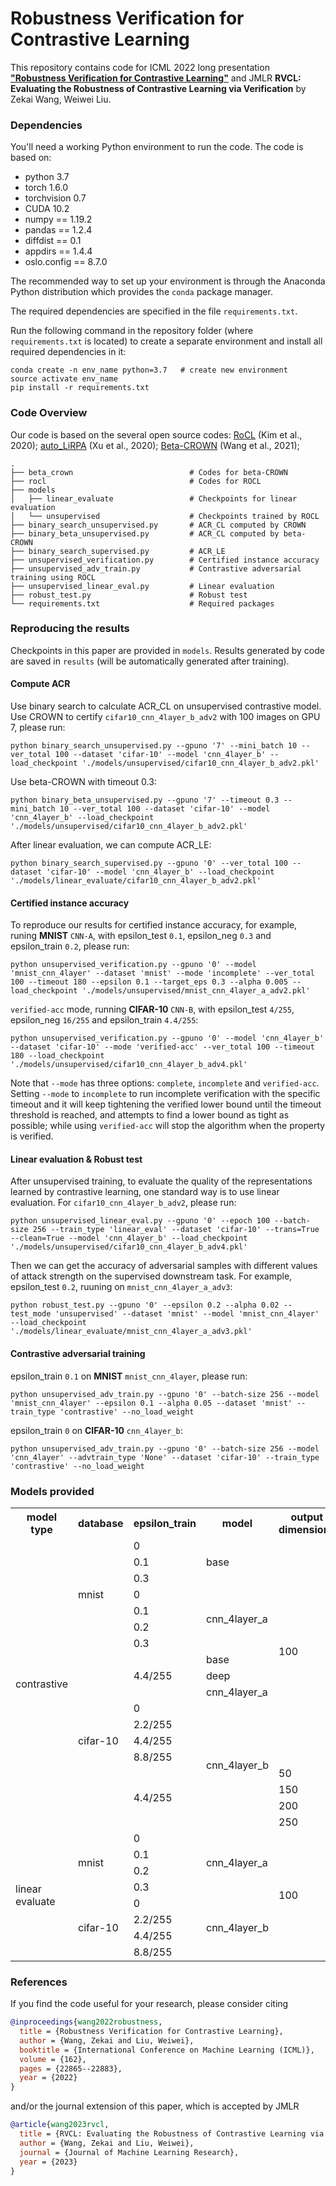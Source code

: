 # Robustness Verification for Contrastive Learning

This repository contains code for ICML 2022 long presentation **["Robustness Verification for Contrastive Learning"](https://proceedings.mlr.press/v162/wang22q.html)** and JMLR **RVCL: Evaluating the Robustness of Contrastive Learning via Verification** by Zekai Wang, Weiwei Liu.

### Dependencies

You'll need a working Python environment to run the code. The code is based on:
- python 3.7
- torch 1.6.0
- torchvision 0.7
- CUDA 10.2
- numpy == 1.19.2
- pandas == 1.2.4
- diffdist == 0.1
- appdirs == 1.4.4
- oslo.config == 8.7.0

The recommended way to set up your environment is through the Anaconda Python distribution which provides the `conda` package manager.

The required dependencies are specified in the file `requirements.txt`.

Run the following command in the repository folder (where `requirements.txt` is located) to create a separate environment and install all required dependencies in it:

```shell
conda create -n env_name python=3.7   # create new environment
source activate env_name
pip install -r requirements.txt
```

### Code Overview

Our code is based on the several open source codes:
[RoCL](https://github.com/Kim-Minseon/RoCL) (Kim et al., 2020); 
[auto_LiRPA](https://github.com/KaidiXu/auto_LiRPA) (Xu et al., 2020); 
[Beta-CROWN](https://github.com/KaidiXu/Beta-CROWN) (Wang et al., 2021); 

```
.
├── beta_crown                          # Codes for beta-CROWN
├── rocl                                # Codes for ROCL
├── models 			
│   ├── linear_evaluate                 # Checkpoints for linear evaluation
│   └── unsupervised                    # Checkpoints trained by ROCL
├── binary_search_unsupervised.py       # ACR_CL computed by CROWN
├── binary_beta_unsupervised.py         # ACR_CL computed by beta-CROWN
├── binary_search_supervised.py         # ACR_LE
├── unsupervised_verification.py        # Certified instance accuracy
├── unsupervised_adv_train.py           # Contrastive adversarial training using ROCL
├── unsupervised_linear_eval.py         # Linear evaluation
├── robust_test.py                      # Robust test
└── requirements.txt                    # Required packages
```

### Reproducing the results
Checkpoints in this paper are provided in  `models`. Results generated by code are saved in `results` (will be automatically generated after training).

#### Compute ACR
Use binary search to calculate ACR_CL on unsupervised contrastive model.
Use CROWN to certify `cifar10_cnn_4layer_b_adv2` with 100 images on GPU 7, please run:
```shell
python binary_search_unsupervised.py --gpuno '7' --mini_batch 10 --ver_total 100 --dataset 'cifar-10' --model 'cnn_4layer_b' --load_checkpoint './models/unsupervised/cifar10_cnn_4layer_b_adv2.pkl'
```
Use beta-CROWN with timeout 0.3:
```shell
python binary_beta_unsupervised.py --gpuno '7' --timeout 0.3 --mini_batch 10 --ver_total 100 --dataset 'cifar-10' --model 'cnn_4layer_b' --load_checkpoint './models/unsupervised/cifar10_cnn_4layer_b_adv2.pkl'
```
After linear evaluation, we can compute ACR_LE:
```shell
python binary_search_supervised.py --gpuno '0' --ver_total 100 --dataset 'cifar-10' --model 'cnn_4layer_b' --load_checkpoint './models/linear_evaluate/cifar10_cnn_4layer_b_adv2.pkl'
```


#### Certified instance accuracy
To reproduce our results for certified instance accuracy, for example, runing **MNIST** `CNN-A`, with epsilon_test `0.1`, epsilon_neg `0.3` and epsilon_train `0.2`, please run:
```shell
python unsupervised_verification.py --gpuno '0' --model 'mnist_cnn_4layer' --dataset 'mnist' --mode 'incomplete' --ver_total 100 --timeout 180 --epsilon 0.1 --target_eps 0.3 --alpha 0.005 --load_checkpoint './models/unsupervised/mnist_cnn_4layer_a_adv2.pkl'
```

`verified-acc` mode, running **CIFAR-10** `CNN-B`, with epsilon_test `4/255`, epsilon_neg `16/255` and epsilon_train `4.4/255`:

```shell
python unsupervised_verification.py --gpuno '0' --model 'cnn_4layer_b' --dataset 'cifar-10' --mode 'verified-acc' --ver_total 100 --timeout 180 --load_checkpoint './models/unsupervised/cifar10_cnn_4layer_b_adv4.pkl'
```

Note that `--mode` has three options: `complete`, `incomplete` and `verified-acc`. Setting `--mode` to `incomplete` to run incomplete verification with the specific timeout and it will keep tightening the verified lower bound until the timeout threshold is reached, and attempts to find a lower bound as tight as possible; while using `verified-acc` will stop the algorithm when the property is verified.


#### Linear evaluation & Robust test
After unsupervised training, to evaluate the quality of the representations learned by contrastive learning, one standard way is to use linear evaluation. For `cifar10_cnn_4layer_b_adv2`, please run:
```shell
python unsupervised_linear_eval.py --gpuno '0' --epoch 100 --batch-size 256 --train_type 'linear_eval' --dataset 'cifar-10' --trans=True --clean=True --model 'cnn_4layer_b' --load_checkpoint './models/unsupervised/cifar10_cnn_4layer_b_adv4.pkl'
```
Then we can get the accuracy of adversarial samples with different values of attack strength on the supervised downstream task. For example, epsilon_test `0.2`, ruuning on `mnist_cnn_4layer_a_adv3`:
```shell
python robust_test.py --gpuno '0' --epsilon 0.2 --alpha 0.02 --test_mode 'unsupervised' --dataset 'mnist' --model 'mnist_cnn_4layer' --load_checkpoint './models/linear_evaluate/mnist_cnn_4layer_a_adv3.pkl'
```

####  Contrastive adversarial training
epsilon_train `0.1` on **MNIST** `mnist_cnn_4layer`, please run:
```shell
python unsupervised_adv_train.py --gpuno '0' --batch-size 256 --model 'mnist_cnn_4layer' --epsilon 0.1 --alpha 0.05 --dataset 'mnist' --train_type 'contrastive' --no_load_weight
```
epsilon_train `0` on **CIFAR-10** `cnn_4layer_b`:
```shell
python unsupervised_adv_train.py --gpuno '0' --batch-size 256 --model 'cnn_4layer' --advtrain_type 'None' --dataset 'cifar-10' --train_type 'contrastive' --no_load_weight
```

### Models provided
<table>
    <tr>
        <th>model type</th>
        <th>database</th>
        <th>epsilon_train</th>
        <th>model</th>
        <th>output dimensions</th>
        <th>file name</th>
    </tr>
    <tr>
        <td rowspan="18">contrastive</td>
        <td rowspan="7">mnist</td>
        <td>0</td>
        <td rowspan="3">base</td>
        <td rowspan="14">100</td>
        <td>mnist_base</td>
    </tr>
    <tr>
        <td>0.1</td>
        <td>mnist_base_adv1</td>
    </tr>
    <tr>
        <td>0.3</td>
        <td>mnist_base_adv3</td>
    </tr>
    <tr>
        <td>0</td>
        <td rowspan="4">cnn_4layer_a</td>
        <td>mnist_cnn_4layer_a</td>
    </tr>
    <tr>
        <td>0.1</td>
        <td>mnist_cnn_4layer_a_adv1</td>
    </tr>
    <tr>
        <td>0.2</td>
        <td>mnist_cnn_4layer_a_adv2</td>
    </tr>
    <tr>
        <td>0.3</td>
        <td>mnist_cnn_4layer_a_adv3</td>
    </tr>
    <tr>
        <td rowspan="11">cifar-10</td>
        <td rowspan="3">4.4/255</td>
        <td>base</td>
        <td>cifar10_base_adv4</td>
    </tr>
    <tr>
        <td>deep</td>
        <td>cifar10_deep_adv4</td>
    </tr>
    <tr>
        <td>cnn_4layer_a</td>
        <td>cifar10_cnn_4layer_a_adv4</td>
    </tr>
    <tr>
        <td>0</td>
        <td rowspan="8">cnn_4layer_b</td>
        <td>cifar10_cnn_4layer_b</td>
    </tr>
    <tr>
        <td>2.2/255</td>
        <td>cifar10_cnn_4layer_b_adv2</td>
    </tr>
    <tr>
        <td>4.4/255</td>
        <td>cifar10_cnn_4layer_b_adv4</td>
    </tr>
    <tr>
        <td>8.8/255</td>
        <td>cifar10_cnn_4layer_b_adv8</td>
    </tr>
    <tr>
        <td rowspan="4">4.4/255</td>
        <td>50</td>
        <td>cifar10_cnn_4layer_b_adv4_dim50</td>
    </tr>
    <tr>
        <td>150</td>
        <td>cifar10_cnn_4layer_b_adv4_dim150</td>
    </tr>
    <tr>
        <td>200</td>
        <td>cifar10_cnn_4layer_b_adv4_dim200</td>
    </tr>
    <tr>
        <td>250</td>
        <td>cifar10_cnn_4layer_b_adv4_dim250</td>
    </tr>
    <tr>
        <td rowspan="8">linear evaluate</td>
        <td rowspan="4">mnist</td>
        <td>0</td>
        <td rowspan="4">cnn_4layer_a</td>
        <td rowspan="8">100</td>
        <td>mnist_cnn_4layer_a</td>
    </tr>
    <tr>
        <td>0.1</td>
        <td>mnist_cnn_4layer_a_adv1</td>
    </tr>
    <tr>
        <td>0.2</td>
        <td>mnist_cnn_4layer_a_adv2</td>
    </tr>
    <tr>
        <td>0.3</td>
        <td>mnist_cnn_4layer_a_adv3</td>
    </tr>
    <tr>
        <td rowspan="4">cifar-10</td>
        <td>0</td>
        <td rowspan="4">cnn_4layer_b</td>
        <td>cifar10_cnn_4layer_b</td>
    </tr>
    <tr>
        <td>2.2/255</td>
        <td>cifar10_cnn_4layer_b_adv2</td>
    </tr>
    <tr>
        <td>4.4/255</td>
        <td>cifar10_cnn_4layer_b_adv4</td>
    </tr>
    <tr>
        <td>8.8/255</td>
        <td>cifar10_cnn_4layer_b_adv8</td>
    </tr>
</table>

### References
If you find the code useful for your research, please consider citing
```bib
@inproceedings{wang2022robustness,
  title = {Robustness Verification for Contrastive Learning},
  author = {Wang, Zekai and Liu, Weiwei},
  booktitle = {International Conference on Machine Learning (ICML)},
  volume = {162},
  pages = {22865--22883},
  year = {2022}
}
```
and/or the journal extension of this paper, which is accepted by JMLR
```bib
@article{wang2023rvcl,
  title = {RVCL: Evaluating the Robustness of Contrastive Learning via Verification},
  author = {Wang, Zekai and Liu, Weiwei},
  journal = {Journal of Machine Learning Research},
  year = {2023}
}
```
